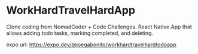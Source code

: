 # WorkHardTravelHardApp
Clone coding from NomadCoder + Code Challenges.
React Native App that allows adding todo tasks, marking completed, and deleting.

expo url: https://expo.dev/@joegabonito/workhardtravelhardtodoapp
